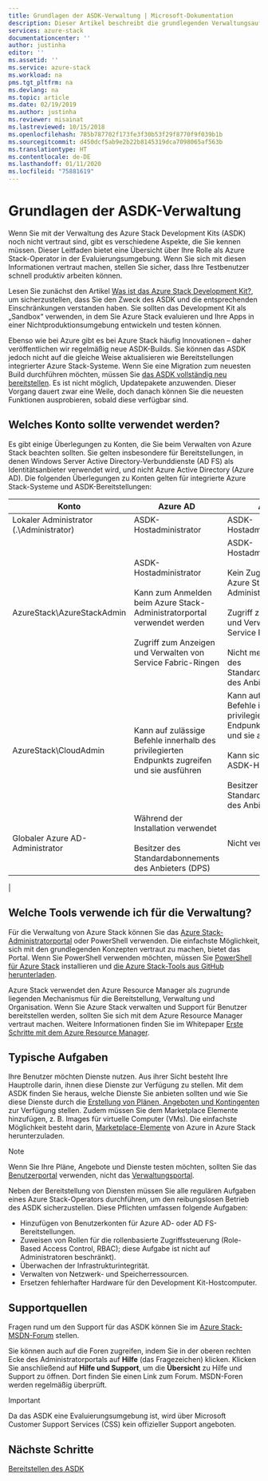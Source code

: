```yaml
---
title: Grundlagen der ASDK-Verwaltung | Microsoft-Dokumentation
description: Dieser Artikel beschreibt die grundlegenden Verwaltungsaufgaben für Azure Stack Development Kit (ASDK).
services: azure-stack
documentationcenter: ''
author: justinha
editor: ''
ms.assetid: ''
ms.service: azure-stack
ms.workload: na
pms.tgt_pltfrm: na
ms.devlang: na
ms.topic: article
ms.date: 02/19/2019
ms.author: justinha
ms.reviewer: misainat
ms.lastreviewed: 10/15/2018
ms.openlocfilehash: 785b787702f173fe3f30b53f29f8770f9f039b1b
ms.sourcegitcommit: d450dcf5ab9e2b22b8145319dca7098065af563b
ms.translationtype: HT
ms.contentlocale: de-DE
ms.lasthandoff: 01/11/2020
ms.locfileid: "75881619"
---
```

# <a name="asdk-admin-basics"></a>Grundlagen der ASDK-Verwaltung
Wenn Sie mit der Verwaltung des Azure Stack Development Kits (ASDK) noch nicht vertraut sind, gibt es verschiedene Aspekte, die Sie kennen müssen. Dieser Leitfaden bietet eine Übersicht über Ihre Rolle als Azure Stack-Operator in der Evaluierungsumgebung. Wenn Sie sich mit diesen Informationen vertraut machen, stellen Sie sicher, dass Ihre Testbenutzer schnell produktiv arbeiten können.

Lesen Sie zunächst den Artikel [Was ist das Azure Stack Development Kit?](asdk-what-is.md), um sicherzustellen, dass Sie den Zweck des ASDK und die entsprechenden Einschränkungen verstanden haben. Sie sollten das Development Kit als „Sandbox“ verwenden, in dem Sie Azure Stack evaluieren und Ihre Apps in einer Nichtproduktionsumgebung entwickeln und testen können. 

Ebenso wie bei Azure gibt es bei Azure Stack häufig Innovationen – daher veröffentlichen wir regelmäßig neue ASDK-Builds. Sie können das ASDK jedoch nicht auf die gleiche Weise aktualisieren wie Bereitstellungen integrierter Azure Stack-Systeme. Wenn Sie eine Migration zum neuesten Build durchführen möchten, müssen Sie [das ASDK vollständig neu bereitstellen](asdk-redeploy.md). Es ist nicht möglich, Updatepakete anzuwenden. Dieser Vorgang dauert zwar eine Weile, doch danach können Sie die neuesten Funktionen ausprobieren, sobald diese verfügbar sind. 

## <a name="what-account-should-i-use"></a>Welches Konto sollte verwendet werden?
Es gibt einige Überlegungen zu Konten, die Sie beim Verwalten von Azure Stack beachten sollten. Sie gelten insbesondere für Bereitstellungen, in denen Windows Server Active Directory-Verbunddienste (AD FS) als Identitätsanbieter verwendet wird, und nicht Azure Active Directory (Azure AD). Die folgenden Überlegungen zu Konten gelten für integrierte Azure Stack-Systeme und ASDK-Bereitstellungen:

|Konto|Azure AD|AD FS|
|-----|-----|-----|
|Lokaler Administrator (.\Administrator)|ASDK-Hostadministrator|ASDK-Hostadministrator|
|AzureStack\AzureStackAdmin|ASDK-Hostadministrator<br><br>Kann zum Anmelden beim Azure Stack-Administratorportal verwendet werden<br><br>Zugriff zum Anzeigen und Verwalten von Service Fabric-Ringen|ASDK-Hostadministrator<br><br>Kein Zugriff auf das Azure Stack-Administratorportal<br><br>Zugriff zum Anzeigen und Verwalten von Service Fabric-Ringen<br><br>Nicht mehr Besitzer des Standardabonnements des Anbieters (DPS)|
|AzureStack\CloudAdmin|Kann auf zulässige Befehle innerhalb des privilegierten Endpunkts zugreifen und sie ausführen|Kann auf zulässige Befehle innerhalb des privilegierten Endpunkts zugreifen und sie ausführen<br><br>Kann sich nicht beim ASDK-Host anmelden<br><br>Besitzer des Standardabonnements des Anbieters (DPS)|
|Globaler Azure AD-Administrator|Während der Installation verwendet<br><br>Besitzer des Standardabonnements des Anbieters (DPS)|Nicht verfügbar|
|

## <a name="what-tools-do-i-use-to-manage"></a>Welche Tools verwende ich für die Verwaltung?
Für die Verwaltung von Azure Stack können Sie das [Azure Stack-Administratorportal](https://adminportal.local.azurestack.external) oder PowerShell verwenden. Die einfachste Möglichkeit, sich mit den grundlegenden Konzepten vertraut zu machen, bietet das Portal. Wenn Sie PowerShell verwenden möchten, müssen Sie [PowerShell für Azure Stack](asdk-post-deploy.md#install-azure-stack-powershell) installieren und [die Azure Stack-Tools aus GitHub herunterladen](asdk-post-deploy.md#download-the-azure-stack-tools).

Azure Stack verwendet den Azure Resource Manager als zugrunde liegenden Mechanismus für die Bereitstellung, Verwaltung und Organisation. Wenn Sie Azure Stack verwalten und Support für Benutzer bereitstellen werden, sollten Sie sich mit dem Azure Resource Manager vertraut machen. Weitere Informationen finden Sie im Whitepaper [Erste Schritte mit dem Azure Resource Manager](https://download.microsoft.com/download/E/A/4/EA4017B5-F2ED-449A-897E-BD92E42479CE/Getting_Started_With_Azure_Resource_Manager_white_paper_EN_US.pdf).

## <a name="your-typical-responsibilities"></a>Typische Aufgaben
Ihre Benutzer möchten Dienste nutzen. Aus ihrer Sicht besteht Ihre Hauptrolle darin, ihnen diese Dienste zur Verfügung zu stellen. Mit dem ASDK finden Sie heraus, welche Dienste Sie anbieten sollten und wie Sie diese Dienste durch die [Erstellung von Plänen, Angeboten und Kontingenten](../operator/azure-stack-tutorial-tenant-vm.md) zur Verfügung stellen. Zudem müssen Sie dem Marketplace Elemente hinzufügen, z. B. Images für virtuelle Computer (VMs). Die einfachste Möglichkeit besteht darin, [Marketplace-Elemente](../operator/azure-stack-create-and-publish-marketplace-item.md) von Azure in Azure Stack herunterzuladen.

> [!NOTE]
> Wenn Sie Ihre Pläne, Angebote und Dienste testen möchten, sollten Sie das [Benutzerportal](https://portal.local.azurestack.external) verwenden, nicht das [Verwaltungsportal](https://adminportal.local.azurestack.external).

Neben der Bereitstellung von Diensten müssen Sie alle regulären Aufgaben eines Azure Stack-Operators durchführen, um den reibungslosen Betrieb des ASDK sicherzustellen. Diese Pflichten umfassen folgende Aufgaben:
- Hinzufügen von Benutzerkonten für Azure AD- oder AD FS-Bereitstellungen.
- Zuweisen von Rollen für die rollenbasierte Zugriffssteuerung (Role-Based Access Control, RBAC); diese Aufgabe ist nicht auf Administratoren beschränkt).
- Überwachen der Infrastrukturintegrität.
- Verwalten von Netzwerk- und Speicherressourcen.
- Ersetzen fehlerhafter Hardware für den Development Kit-Hostcomputer.

## <a name="where-to-get-support"></a>Supportquellen
Fragen rund um den Support für das ASDK können Sie im [Azure Stack-MSDN-Forum](https://social.msdn.microsoft.com/Forums/azure/home?forum=azurestack) stellen.

Sie können auch auf die Foren zugreifen, indem Sie in der oberen rechten Ecke des Administratorportals auf **Hilfe** (das Fragezeichen) klicken. Klicken Sie anschließend auf **Hilfe und Support**, um die **Übersicht** zu Hilfe und Support zu öffnen. Dort finden Sie einen Link zum Forum. MSDN-Foren werden regelmäßig überprüft.  

> [!IMPORTANT]
> Da das ASDK eine Evaluierungsumgebung ist, wird über Microsoft Customer Support Services (CSS) kein offizieller Support angeboten.

## <a name="next-steps"></a>Nächste Schritte
[Bereitstellen des ASDK](asdk-install.md)

